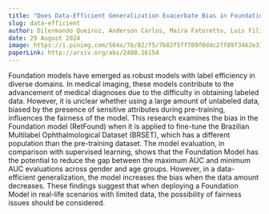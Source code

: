 ```yaml
---
title: "Does Data-Efficient Generalization Exacerbate Bias in Foundation Models?"
slug: data-efficient
author: Dilermando Queiroz, Anderson Carlos, Maíra Fatoretto, Luis Filipe Nakayama, André Anjos and Lilian Berton
date: 29 August 2024
image: https://i.pinimg.com/564x/7b/82/f5/7b82f5ff709f0ddc2ff89f3462e3117a.jpg
paperLink: http://arxiv.org/abs/2408.16154
---
```


Foundation models have emerged as robust models with label efficiency in diverse domains. In medical imaging, these models contribute to the advancement of medical diagnoses due to the difficulty in obtaining labeled data. However, it is unclear whether using a large amount of unlabeled data, biased by the presence of sensitive attributes during pre-training, influences the fairness of the model. This research examines the bias in the Foundation model (RetFound) when it is applied to fine-tune the Brazilian Multilabel Ophthalmological Dataset (BRSET), which has a different population than the pre-training dataset. The model evaluation, in comparison with supervised learning, shows that the Foundation Model has the potential to reduce the gap between the maximum AUC and minimum AUC evaluations across gender and age groups. However, in a data-efficient generalization, the model increases the bias when the data amount decreases.
These findings suggest that when deploying a Foundation Model in real-life scenarios with limited data, the possibility of fairness issues should be considered.
